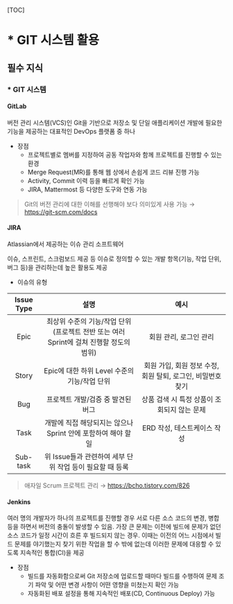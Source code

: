 [TOC]

# * GIT 시스템 활용

## 필수 지식

### * GIT 시스템

#### GitLab

버전 관리 시스템(VCS)인 Git을 기반으로 저장소 및 단일 애플리케이션 개발에 필요한 기능을 제공하는 대표적인 DevOps 플랫폼 중 하나

- 장점
  - 프로젝트별로 멤버를 지정하여 공동 작업자와 함께 프로젝트를 진행할 수 있는 환경
  - Merge Request(MR)를 통해 웹 상에서 손쉽게 코드 리뷰 진행 가능
  - Activity, Commit 이력 등을 빠르게 확인 가능
  - JIRA, Mattermost 등 다양한 도구와 연동 가능

> Git의 버전 관리에 대한 이해를 선행해야 보다 의미있게 사용 가능 → https://git-scm.com/docs



#### JIRA

Atlassian에서 제공하는 이슈 관리 소프트웨어

이슈, 스프린트, 스크럼보드 제공 등 이슈로 정의할 수 있는 개발 항목(기능, 작업 단위, 버그 등)을 관리하는데 높은 활용도 제공

- 이슈의 유형

| Issue Type |                             설명                             |                            예시                             |
| :--------: | :----------------------------------------------------------: | :---------------------------------------------------------: |
|    Epic    | 최상위 수준의 기능/작업 단위<br />(프로젝트 전반 또는 여러 Sprint에 걸쳐 진행할 정도의 범위) |                   회원 관리, 로그인 관리                    |
|   Story    |         Epic에 대한 하위 Level 수준의 기능/작업 단위         | 회원 가입, 회원 정보 수정, 회원 탈퇴, 로그인, 비밀번호 찾기 |
|    Bug     |              프로젝트 개발/검증 중 발견된 버그               |         상품 검색 시 특정 상품이 조회되지 않는 문제         |
|    Task    | 개발에 직접 해당되지는 않으나 Sprint 안에 포함하여 해야 할 일 |                 ERD 작성, 테스트케이스 작성                 |
|  Sub-task  |   위 Issue들과 관련하여 세부 단위 작업 등이 필요할 때 등록   |                                                             |

> 애자일 Scrum 프로젝트 관리 → https://bcho.tistory.com/826



#### Jenkins

여러 명의 개발자가 하나의 프로젝트를 진행할 경우 서로 다른 소스 코드의 변경, 병합 등을 하면서 버전의 충돌이 발생할 수 있음. 가장 큰 문제는 이전에 빌드에 문제가 없던 소스 코드가 일정 시간이 흐른 후 빌드되지 않는 경우. 이때는 이전의 어느 시점에서 빌드 문제를 야기했는지 찾기 위한 작업을 할 수 밖에 없는데 이러한 문제에 대응할 수 있도록 지속적인 통합(CI)을 제공

- 장점
  - 빌드를 자동화함으로써 Git 저장소에 업로드할 때마다 빌드를 수행하여 문제 조기 파악 및 어떤 변경 사항이 어떤 영향을 미쳤는지 확인 가능
  - 자동화된 배포 설정을 통해 지속적인 배포(CD, Continuous Deploy) 가능



